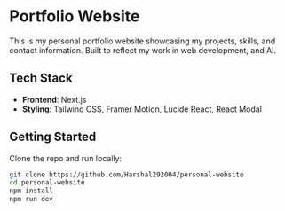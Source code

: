 # Portfolio Website

This is my personal portfolio website showcasing my projects, skills, and contact information. 
Built to reflect my work in web development, and AI.

## Tech Stack

- **Frontend**: Next.js
- **Styling**: Tailwind CSS, Framer Motion, Lucide React, React Modal

## Getting Started

Clone the repo and run locally:

```bash
git clone https://github.com/Harshal292004/personal-website
cd personal-website
npm install
npm run dev
````